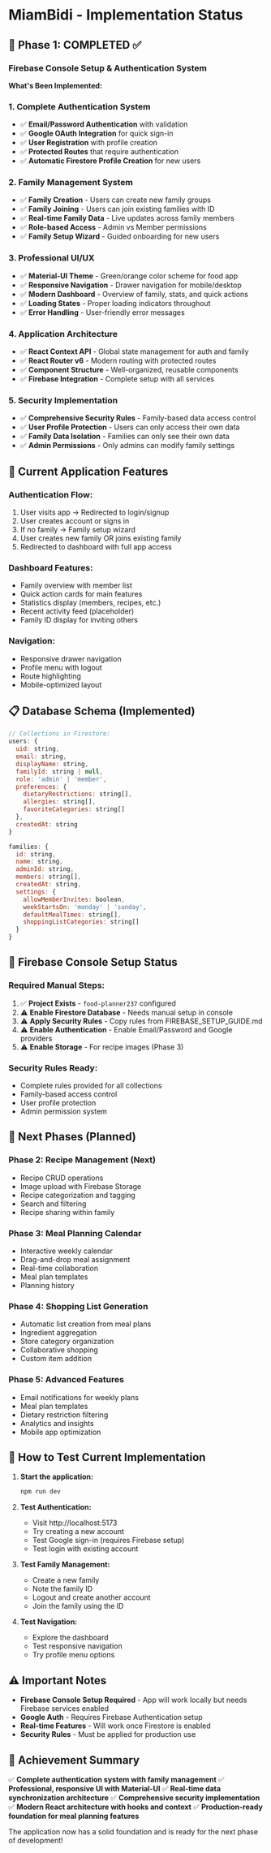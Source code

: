 # MiamBidi - Implementation Status

## 🎯 **Phase 1: COMPLETED ✅**
### Firebase Console Setup & Authentication System

**What's Been Implemented:**

### 1. **Complete Authentication System**
- ✅ **Email/Password Authentication** with validation
- ✅ **Google OAuth Integration** for quick sign-in
- ✅ **User Registration** with profile creation
- ✅ **Protected Routes** that require authentication
- ✅ **Automatic Firestore Profile Creation** for new users

### 2. **Family Management System**
- ✅ **Family Creation** - Users can create new family groups
- ✅ **Family Joining** - Users can join existing families with ID
- ✅ **Real-time Family Data** - Live updates across family members
- ✅ **Role-based Access** - Admin vs Member permissions
- ✅ **Family Setup Wizard** - Guided onboarding for new users

### 3. **Professional UI/UX**
- ✅ **Material-UI Theme** - Green/orange color scheme for food app
- ✅ **Responsive Navigation** - Drawer navigation for mobile/desktop
- ✅ **Modern Dashboard** - Overview of family, stats, and quick actions
- ✅ **Loading States** - Proper loading indicators throughout
- ✅ **Error Handling** - User-friendly error messages

### 4. **Application Architecture**
- ✅ **React Context API** - Global state management for auth and family
- ✅ **React Router v6** - Modern routing with protected routes
- ✅ **Component Structure** - Well-organized, reusable components
- ✅ **Firebase Integration** - Complete setup with all services

### 5. **Security Implementation**
- ✅ **Comprehensive Security Rules** - Family-based data access control
- ✅ **User Profile Protection** - Users can only access their own data
- ✅ **Family Data Isolation** - Families can only see their own data
- ✅ **Admin Permissions** - Only admins can modify family settings

## 🚀 **Current Application Features**

### **Authentication Flow:**
1. User visits app → Redirected to login/signup
2. User creates account or signs in
3. If no family → Family setup wizard
4. User creates new family OR joins existing family
5. Redirected to dashboard with full app access

### **Dashboard Features:**
- Family overview with member list
- Quick action cards for main features
- Statistics display (members, recipes, etc.)
- Recent activity feed (placeholder)
- Family ID display for inviting others

### **Navigation:**
- Responsive drawer navigation
- Profile menu with logout
- Route highlighting
- Mobile-optimized layout

## 📋 **Database Schema (Implemented)**

```javascript
// Collections in Firestore:
users: {
  uid: string,
  email: string,
  displayName: string,
  familyId: string | null,
  role: 'admin' | 'member',
  preferences: {
    dietaryRestrictions: string[],
    allergies: string[],
    favoriteCategories: string[]
  },
  createdAt: string
}

families: {
  id: string,
  name: string,
  adminId: string,
  members: string[],
  createdAt: string,
  settings: {
    allowMemberInvites: boolean,
    weekStartsOn: 'monday' | 'sunday',
    defaultMealTimes: string[],
    shoppingListCategories: string[]
  }
}
```

## 🔧 **Firebase Console Setup Status**

### **Required Manual Steps:**
1. ✅ **Project Exists** - `food-planner237` configured
2. ⚠️ **Enable Firestore Database** - Needs manual setup in console
3. ⚠️ **Apply Security Rules** - Copy rules from FIREBASE_SETUP_GUIDE.md
4. ⚠️ **Enable Authentication** - Enable Email/Password and Google providers
5. ⚠️ **Enable Storage** - For recipe images (Phase 3)

### **Security Rules Ready:**
- Complete rules provided for all collections
- Family-based access control
- User profile protection
- Admin permission system

## 🎯 **Next Phases (Planned)**

### **Phase 2: Recipe Management** (Next)
- Recipe CRUD operations
- Image upload with Firebase Storage
- Recipe categorization and tagging
- Search and filtering
- Recipe sharing within family

### **Phase 3: Meal Planning Calendar**
- Interactive weekly calendar
- Drag-and-drop meal assignment
- Real-time collaboration
- Meal plan templates
- Planning history

### **Phase 4: Shopping List Generation**
- Automatic list creation from meal plans
- Ingredient aggregation
- Store category organization
- Collaborative shopping
- Custom item addition

### **Phase 5: Advanced Features**
- Email notifications for weekly plans
- Meal plan templates
- Dietary restriction filtering
- Analytics and insights
- Mobile app optimization

## 🚀 **How to Test Current Implementation**

1. **Start the application:**
   ```bash
   npm run dev
   ```

2. **Test Authentication:**
   - Visit http://localhost:5173
   - Try creating a new account
   - Test Google sign-in (requires Firebase setup)
   - Test login with existing account

3. **Test Family Management:**
   - Create a new family
   - Note the family ID
   - Logout and create another account
   - Join the family using the ID

4. **Test Navigation:**
   - Explore the dashboard
   - Test responsive navigation
   - Try profile menu options

## ⚠️ **Important Notes**

- **Firebase Console Setup Required** - App will work locally but needs Firebase services enabled
- **Google Auth** - Requires Firebase Authentication setup
- **Real-time Features** - Will work once Firestore is enabled
- **Security Rules** - Must be applied for production use

## 🎉 **Achievement Summary**

✅ **Complete authentication system with family management**
✅ **Professional, responsive UI with Material-UI**
✅ **Real-time data synchronization architecture**
✅ **Comprehensive security implementation**
✅ **Modern React architecture with hooks and context**
✅ **Production-ready foundation for meal planning features**

The application now has a solid foundation and is ready for the next phase of development!
